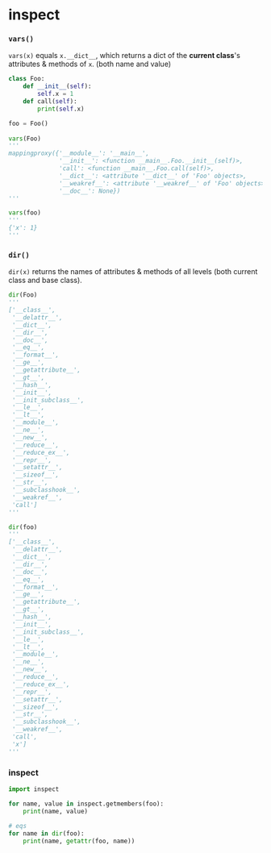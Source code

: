 # inspect

### `vars()`

`vars(x)` equals `x.__dict__`, which returns a dict of the **current class**'s attributes & methods of  `x`. (both name and value)

```python
class Foo:
    def __init__(self):
        self.x = 1
    def call(self):
        print(self.x)

foo = Foo()
        
vars(Foo)
'''
mappingproxy({'__module__': '__main__',
              '__init__': <function __main__.Foo.__init__(self)>,
              'call': <function __main__.Foo.call(self)>,
              '__dict__': <attribute '__dict__' of 'Foo' objects>,
              '__weakref__': <attribute '__weakref__' of 'Foo' objects>,
              '__doc__': None})
'''

vars(foo)
'''
{'x': 1}
'''
```


### `dir()`

`dir(x)` returns the names of attributes & methods of all levels (both current class and base class).

```python
dir(Foo)
'''
['__class__',
 '__delattr__',
 '__dict__',
 '__dir__',
 '__doc__',
 '__eq__',
 '__format__',
 '__ge__',
 '__getattribute__',
 '__gt__',
 '__hash__',
 '__init__',
 '__init_subclass__',
 '__le__',
 '__lt__',
 '__module__',
 '__ne__',
 '__new__',
 '__reduce__',
 '__reduce_ex__',
 '__repr__',
 '__setattr__',
 '__sizeof__',
 '__str__',
 '__subclasshook__',
 '__weakref__',
 'call']
'''

dir(foo)
'''
['__class__',
 '__delattr__',
 '__dict__',
 '__dir__',
 '__doc__',
 '__eq__',
 '__format__',
 '__ge__',
 '__getattribute__',
 '__gt__',
 '__hash__',
 '__init__',
 '__init_subclass__',
 '__le__',
 '__lt__',
 '__module__',
 '__ne__',
 '__new__',
 '__reduce__',
 '__reduce_ex__',
 '__repr__',
 '__setattr__',
 '__sizeof__',
 '__str__',
 '__subclasshook__',
 '__weakref__',
 'call',
 'x']
'''
```


### inspect

```python
import inspect

for name, value in inspect.getmembers(foo):
    print(name, value)
    
# eqs
for name in dir(foo):
    print(name, getattr(foo, name))
```

